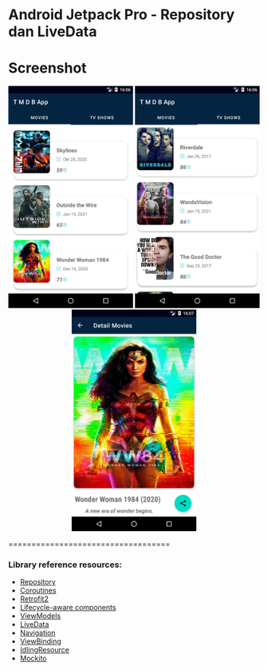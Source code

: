 Android Jetpack Pro - Repository dan LiveData 
===================================

# Screenshot
<p align="center">
  <img src="https://raw.githubusercontent.com/wily13/MoviesCatalogueApp/master/screenshot/menu_tab_movie.png" width="250">
  <img src="https://raw.githubusercontent.com/wily13/MoviesCatalogueApp/master/screenshot/menu_tab_tvshows.png" width="250">
  <img src="https://raw.githubusercontent.com/wily13/MoviesCatalogueApp/master/screenshot/detail_movies1.png" width="250">
</p>

===================================
### Library reference resources:

- [Repository](https://developer.android.com/jetpack/guide)
- [Coroutines](https://kotlinlang.org/docs/reference/coroutines-overview.html)
- [Retrofit2](https://github.com/square/retrofit)
- [Lifecycle-aware components](https://developer.android.com/topic/libraries/architecture/lifecycle)
- [ViewModels](https://developer.android.com/topic/libraries/architecture/viewmodel)
- [LiveData](https://developer.android.com/topic/libraries/architecture/livedata)
- [Navigation](https://developer.android.com/topic/libraries/architecture/navigation/)
- [ViewBinding](https://developer.android.com/topic/libraries/view-binding)
- [IdlingResource](https://developer.android.com/training/testing/espresso/idling-resource)
- [Mockito](https://github.com/mockito/mockito)

